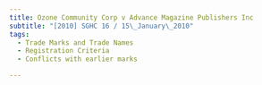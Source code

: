 ```yaml
---
title: Ozone Community Corp v Advance Magazine Publishers Inc 
subtitle: "[2010] SGHC 16 / 15\_January\_2010"
tags:
  - Trade Marks and Trade Names
  - Registration Criteria
  - Conflicts with earlier marks

---
```



